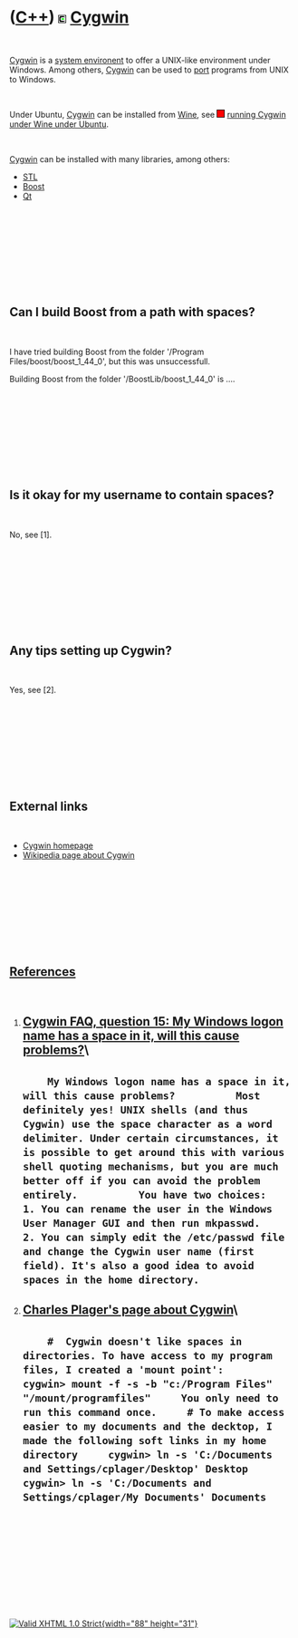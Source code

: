 



 

 

 

 

 

([C++](Cpp.htm)) ![Cygwin](PicCygwin.png) [Cygwin](CppCygwin.htm)
=================================================================

 

[Cygwin](CppCygwin.htm) is a [system environent](CppOs.htm) to offer a
UNIX-like environment under Windows. Among others,
[Cygwin](CppCygwin.htm) can be used to [port](CppPort.htm) programs from
UNIX to Windows.

 

Under Ubuntu, [Cygwin](CppCygwin.htm) can be installed from
[Wine](CppWine.htm), see ![FAIL](PicRed.png) [running Cygwin under Wine
under Ubuntu](CppCygwinUnderWineUnderUbuntu.htm).

 

[Cygwin](CppCygwin.htm) can be installed with many libraries, among
others:

-   [STL](CppStl.htm)
-   [Boost](CppBoost.htm)
-   [Qt](CppQt.htm)

 

 

 

 

 

Can I build Boost from a path with spaces?
------------------------------------------

 

I have tried building Boost from the folder '/Program
Files/boost/boost\_1\_44\_0', but this was unsuccessfull.

Building Boost from the folder '/BoostLib/boost\_1\_44\_0' is ....

 

 

 

 

 

Is it okay for my username to contain spaces?
---------------------------------------------

 

No, see \[1\].

 

 

 

 

 

Any tips setting up Cygwin?
---------------------------

 

Yes, see \[2\].

 

 

 

 

 

External links
--------------

 

-   [Cygwin homepage](http://www.cygwin.com)
-   [Wikipedia page about Cygwin](http://en.wikipedia.org/wiki/Cygwin)

 

 

 

 

 

[References](CppReferences.htm)
-------------------------------

 

1.  [Cygwin FAQ, question 15: My Windows logon name has a space in it,
    will this cause
    problems?](http://www.cygwin.com/faq/faq.setup.html)\
      ------------------------------------------------------------------------------------------------------------------------------------------------------------------------------------------------------------------------------------------------------------------------------------------------------------------------------------------------------------------------------------------------------------------------------------------------------------------------------------------------------------------------------------------------------------------------------------------------------------------------------------------------------
      `     My Windows logon name has a space in it, will this cause problems?          Most definitely yes! UNIX shells (and thus Cygwin) use the space character as a word delimiter. Under certain circumstances, it is possible to get around this with various shell quoting mechanisms, but you are much better off if you can avoid the problem entirely.          You have two choices:      1. You can rename the user in the Windows User Manager GUI and then run mkpasswd.      2. You can simply edit the /etc/passwd file and change the Cygwin user name (first field). It's also a good idea to avoid spaces in the home directory.      `
      ------------------------------------------------------------------------------------------------------------------------------------------------------------------------------------------------------------------------------------------------------------------------------------------------------------------------------------------------------------------------------------------------------------------------------------------------------------------------------------------------------------------------------------------------------------------------------------------------------------------------------------------------------

2.  [Charles Plager's page about
    Cygwin](http://www-cdf.fnal.gov/~cplager/cygwin.html)\
      ---------------------------------------------------------------------------------------------------------------------------------------------------------------------------------------------------------------------------------------------------------------------------------------------------------------------------------------------------------------------------------------------------------------------------------------------------------------------------------------------------------------
      `     #  Cygwin doesn't like spaces in directories. To have access to my program files, I created a 'mount point':     cygwin> mount -f -s -b "c:/Program Files" "/mount/programfiles"     You only need to run this command once.     # To make access easier to my documents and the decktop, I made the following soft links in my home directory     cygwin> ln -s 'C:/Documents and Settings/cplager/Desktop' Desktop     cygwin> ln -s 'C:/Documents and Settings/cplager/My Documents' Documents     `
      ---------------------------------------------------------------------------------------------------------------------------------------------------------------------------------------------------------------------------------------------------------------------------------------------------------------------------------------------------------------------------------------------------------------------------------------------------------------------------------------------------------------

 

 

 

 

 





 

[![Valid XHTML 1.0 Strict](valid-xhtml10.png){width="88"
height="31"}](http://validator.w3.org/check?uri=referer)
